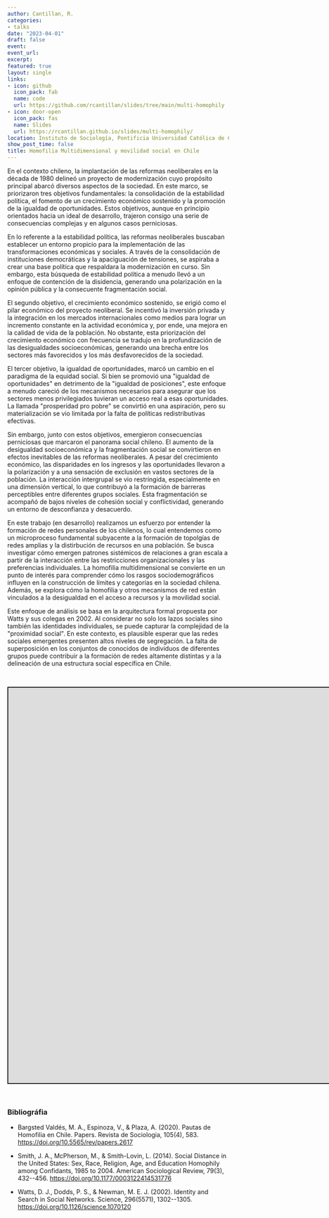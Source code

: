 ```yaml
---
author: Cantillan, R.
categories:
- talks
date: "2023-04-01"
draft: false
event: 
event_url: 
excerpt: 
featured: true
layout: single
links:
- icon: github
  icon_pack: fab
  name: code
  url: https://github.com/rcantillan/slides/tree/main/multi-homophily
- icon: door-open
  icon_pack: fas
  name: Slides
  url: https://rcantillan.github.io/slides/multi-homophily/
location: Instituto de Sociología, Pontificia Universidad Católica de Chile
show_post_time: false
title: Homofilia Multidimensional y movilidad social en Chile
---
```


<script src="index_files/libs/fitvids-2.1.1/fitvids.min.js"></script>


En el contexto chileno, la implantación de las reformas neoliberales en la década de 1980 delineó un proyecto de modernización cuyo propósito principal abarcó diversos aspectos de la sociedad. En este marco, se priorizaron tres objetivos fundamentales: la consolidación de la estabilidad política, el fomento de un crecimiento económico sostenido y la promoción de la igualdad de oportunidades. Estos objetivos, aunque en principio orientados hacia un ideal de desarrollo, trajeron consigo una serie de consecuencias complejas y en algunos casos perniciosas.

En lo referente a la estabilidad política, las reformas neoliberales buscaban establecer un entorno propicio para la implementación de las transformaciones económicas y sociales. A través de la consolidación de instituciones democráticas y la apaciguación de tensiones, se aspiraba a crear una base política que respaldara la modernización en curso. Sin embargo, esta búsqueda de estabilidad política a menudo llevó a un enfoque de contención de la disidencia, generando una polarización en la opinión pública y la consecuente fragmentación social.

El segundo objetivo, el crecimiento económico sostenido, se erigió como el pilar económico del proyecto neoliberal. Se incentivó la inversión privada y la integración en los mercados internacionales como medios para lograr un incremento constante en la actividad económica y, por ende, una mejora en la calidad de vida de la población. No obstante, esta priorización del crecimiento económico con frecuencia se tradujo en la profundización de las desigualdades socioeconómicas, generando una brecha entre los sectores más favorecidos y los más desfavorecidos de la sociedad.

El tercer objetivo, la igualdad de oportunidades, marcó un cambio en el paradigma de la equidad social. Si bien se promovió una "igualdad de oportunidades" en detrimento de la "igualdad de posiciones", este enfoque a menudo careció de los mecanismos necesarios para asegurar que los sectores menos privilegiados tuvieran un acceso real a esas oportunidades. La llamada "prosperidad pro pobre" se convirtió en una aspiración, pero su materialización se vio limitada por la falta de políticas redistributivas efectivas.

Sin embargo, junto con estos objetivos, emergieron consecuencias perniciosas que marcaron el panorama social chileno. El aumento de la desigualdad socioeconómica y la fragmentación social se convirtieron en efectos inevitables de las reformas neoliberales. A pesar del crecimiento económico, las disparidades en los ingresos y las oportunidades llevaron a la polarización y a una sensación de exclusión en vastos sectores de la población. La interacción intergrupal se vio restringida, especialmente en una dimensión vertical, lo que contribuyó a la formación de barreras perceptibles entre diferentes grupos sociales. Esta fragmentación se acompañó de bajos niveles de cohesión social y conflictividad, generando un entorno de desconfianza y desacuerdo.

En este trabajo (en desarrollo) realizamos un esfuerzo por entender la formación de redes personales de los chilenos, lo cual entendemos como un microproceso fundamental subyacente a la formación de topolgías de redes amplias y la distirbución de recursos en una población. Se busca investigar cómo emergen patrones sistémicos de relaciones a gran escala a partir de la interacción entre las restricciones organizacionales y las preferencias individuales. La homofilia multidimensional se convierte en un punto de interés para comprender cómo los rasgos sociodemográficos influyen en la construcción de límites y categorías en la sociedad chilena. Además, se explora cómo la homofilia y otros mecanismos de red están vinculados a la desigualdad en el acceso a recursos y la movilidad social.

Este enfoque de análisis se basa en la arquitectura formal propuesta por Watts y sus colegas en 2002. Al considerar no solo los lazos sociales sino también las identidades individuales, se puede capturar la complejidad de la "proximidad social". En este contexto, es plausible esperar que las redes sociales emergentes presenten altos niveles de segregación. La falta de superposición en los conjuntos de conocidos de individuos de diferentes grupos puede contribuir a la formación de redes altamente distintas y a la delineación de una estructura social específica en Chile.

 
 

<div class="shareagain" style="min-width:300px;margin:1em auto;" data-exeternal="1">
<iframe src="https://rcantillan.github.io/slides/multi-homophily/" width="1600" height="900" style="border:2px solid currentColor;" loading="lazy" allowfullscreen></iframe>
<script>fitvids('.shareagain', {players: 'iframe'});</script>
</div>

 
 

### Bibliográfia

-   Bargsted Valdés, M. A., Espinoza, V., & Plaza, A. (2020). Pautas de Homofilia en Chile. Papers. Revista de Sociologia, 105(4), 583. https://doi.org/10.5565/rev/papers.2617

-   Smith, J. A., McPherson, M., & Smith-Lovin, L. (2014). Social Distance in the United States: Sex, Race, Religion, Age, and Education Homophily among Confidants, 1985 to 2004. American Sociological Review, 79(3), 432--456. https://doi.org/10.1177/0003122414531776

-   Watts, D. J., Dodds, P. S., & Newman, M. E. J. (2002). Identity and Search in Social Networks. Science, 296(5571), 1302--1305. https://doi.org/10.1126/science.1070120
